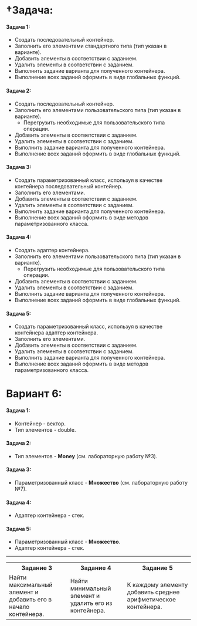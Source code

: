 # &#8224;Задача:
  #### Задача 1:
  - Создать последовательный контейнер.
  - Заполнить его элементами стандартного типа (тип указан в варианте).
  - Добавить элементы в соответствии с заданием.
  - Удалить элементы в соответствии с заданием.
  - Выполнить задание варианта для полученного контейнера.
  - Выполнение всех заданий оформить в виде глобальных функций.
  #### Задача 2:
  - Создать последовательный контейнер.
  - Заполнить его элементами пользовательского типа (тип указан в варианте).
    - Перегрузить необходимые для пользовательского типа операции.
  - Добавить элементы в соответствии с заданием.
  - Удалить элементы в соответствии с заданием.
  - Выполнить задание варианта для полученного контейнера.
  - Выполнение всех заданий оформить в виде глобальных функций.
  #### Задача 3:
  - Создать параметризованный класс, используя в качестве контейнера последовательный контейнер.
  - Заполнить его элементами.
  - Добавить элементы в соответствии с заданием.
  - Удалить элементы в соответствии с заданием.
  - Выполнить задание варианта для полученного контейнера.
  - Выполнение всех заданий оформить в виде методов параметризованного класса.
  #### Задача 4:
  - Создать адаптер контейнера.
  - Заполнить его элементами пользовательского типа (тип указан в варианте).
    - Перегрузить необходимые для пользовательского типа операции.
  - Добавить элементы в соответствии с заданием.
  - Удалить элементы в соответствии с заданием.
  - Выполнить задание варианта для полученного контейнера.
  - Выполнение всех заданий оформить в виде глобальных функций.
  #### Задача 5:
  - Создать параметризованный класс, используя в качестве контейнера адаптер контейнера.
  - Заполнить его элементами.
  - Добавить элементы в соответствии с заданием.
  - Удалить элементы в соответствии с заданием.
  - Выполнить задание варианта для полученного контейнера.
  - Выполнение всех заданий оформить в виде методов параметризованного класса.
# Вариант 6:
#### Задача 1:
  - Контейнер - вектор.
  - Тип элементов - double.
#### Задача 2:
  - Тип элементов - __Money__ (см. лабораторную работу №3).
#### Задача 3:
  - Параметризованный класс - __Множество__ (см. лабораторную работу №7).
#### Задача 4:
  - Адаптер контейнера - стек.
#### Задача 5:
  - Параметризованный класс - __Множество__.
  - Адаптер контейнера - стек.
____
<table>
<tr><th><b>Задание 3</b></th><th><b>Задание 4</b></th><th><b>Задание 5</b></th></tr>
<tr><td>Найти максимальный элемент и добавить его в начало контейнера.</td>
<td>Найти минимальный элемент и удалить его из контейнера.</td>
<td>К каждому элементу добавить среднее арифметическое контейнера.</td></tr>
</table>

